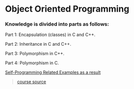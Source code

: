 # Object Oriented Programming
### Knowledge is divided into parts as follows:
Part 1: Encapsulation (classes) in C and C++.

Part 2: Inheritance in C and C++.

Part 3: Polymorphism in C++.

Part 4: Polymorphism in C.

[Self-Programming Related Examples as a result](https://github.com/duyuyen24/OOP/tree/main/source/app/ex1)

>[course source](https://www.state-machine.com/video-course/)
